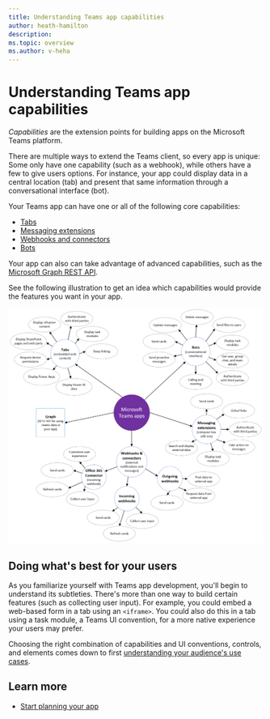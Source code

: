 ```yaml
---
title: Understanding Teams app capabilities
author: heath-hamilton
description: 
ms.topic: overview
ms.author: v-heha
---
```

# Understanding Teams app capabilities

*Capabilities* are the extension points for building apps on the Microsoft Teams platform.

There are multiple ways to extend the Teams client, so every app is unique: Some only have one capability (such as a webhook), while others have a few to give users options. For instance, your app could display data in a central location (tab) and present that same information through a conversational interface (bot).

Your Teams app can have one or all of the following core capabilities:

* [Tabs](../tabs/what-are-tabs.md)
* [Messaging extensions](../messaging-extensions/what-are-messaging-extensions.md)
* [Webhooks and connectors](../webhooks-and-connectors/what-are-webhooks-and-connectors.md)
* [Bots](../bots/what-are-bots.md)

Your app can also can take advantage of advanced capabilities, such as the [Microsoft Graph REST API](../graph-api/rsc/resource-specific-consent.md).

See the following illustration to get an idea which capabilities would provide the features you want in your app.

![Mind map illustrating what Teams app capabilities are](doc-links/images/capabilities-overview.png)

## Doing what's best for your users

As you familiarize yourself with Teams app development, you'll begin to understand its subtleties. There's more than one way to build certain features (such as collecting user input). For example, you could embed a web-based form in a tab using an `<iframe>`. You could also do this in a tab using a task module, a Teams UI convention, for a more native experience your users may prefer.

Choosing the right combination of capabilities and UI conventions, controls, and elements comes down to first [understanding your audience's use cases](../concepts/design/understand-use-cases.md).

## Learn more

* [Start planning your app](../concepts/extensibility-points.md)
